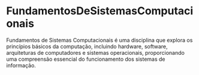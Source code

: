 # FundamentosDeSistemasComputacionais
 Fundamentos de Sistemas Computacionais é uma disciplina que explora os princípios básicos da computação, incluindo hardware, software, arquiteturas de computadores e sistemas operacionais, proporcionando uma compreensão essencial do funcionamento dos sistemas de informação.
